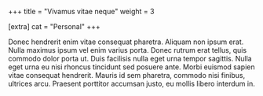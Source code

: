 +++
title = "Vivamus vitae neque"
weight = 3

[extra]
cat = "Personal"
+++

Donec hendrerit enim vitae consequat pharetra.
Aliquam non ipsum erat.
Nulla maximus ipsum vel enim varius porta.
Donec rutrum erat tellus, quis commodo dolor porta ut.
Duis facilisis nulla eget urna tempor sagittis.
Nulla eget urna eu nisi rhoncus tincidunt sed posuere ante.
Morbi euismod sapien vitae consequat hendrerit.
Mauris id sem pharetra, commodo nisi finibus, ultrices arcu.
Praesent porttitor accumsan justo, eu mollis libero interdum in. 
